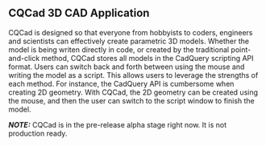 ## CQCad 3D CAD Application

CQCad is designed so that everyone from hobbyists to coders, engineers and scientists can effectively create parametric 3D models. Whether the model is being writen directly in code, or created by the traditional point-and-click method, CQCad stores all models in the CadQuery scripting API format. Users can switch back and forth between using the mouse and writing the model as a script. This allows users to leverage the strengths of each method. For instance, the CadQuery API is cumbersome when creating 2D geometry. With CQCad, the 2D geometry can be created using the mouse, and then the user can switch to the script window to finish the model.

***NOTE:*** CQCad is in the pre-release alpha stage right now. It is not production ready.
